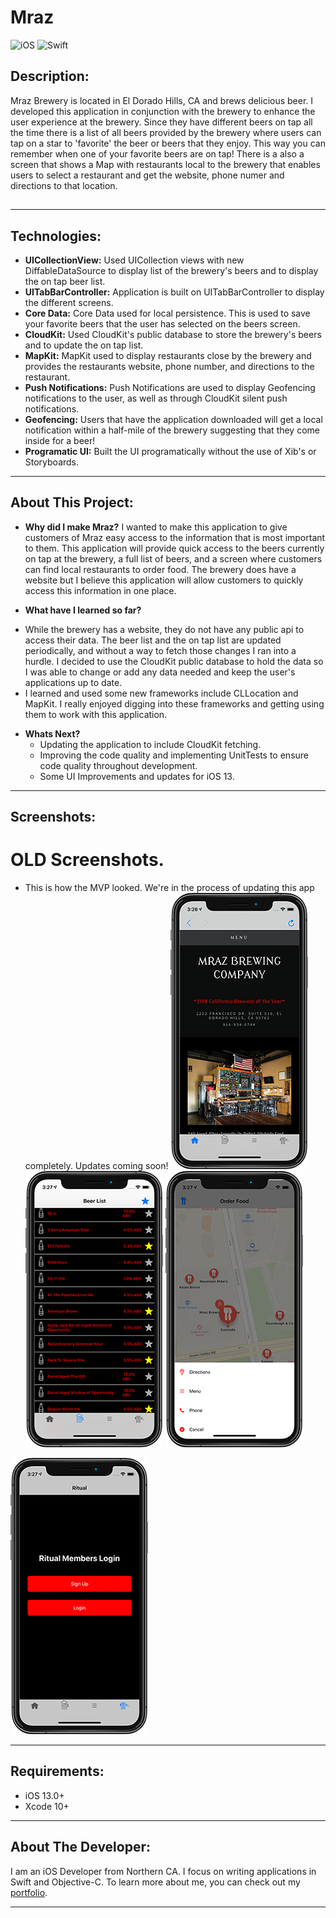 # Mraz

![iOS](https://camo.githubusercontent.com/be4ac65adac5e6b3d4471f37169496f617e7a544/68747470733a2f2f696d672e736869656c64732e696f2f62616467652f506c6174666f726d2d694f532d6c69676874677265792e737667) ![Swift](https://camo.githubusercontent.com/e92bf630e2a25eeecfe64818a7a3ff05b862bfb8/68747470733a2f2f696d672e736869656c64732e696f2f62616467652f5377696674253230352e302d627269676874677265656e2e737667)
## Description:
Mraz Brewery is located in El Dorado Hills, CA and brews delicious beer. I developed this application in conjunction with the brewery to enhance the user experience at the brewery. Since they have different beers on tap all the time there is a list of all beers provided by the brewery where users can tap on a star to 'favorite' the beer or beers that they enjoy. This way you can remember when one of your favorite beers are on tap! There is a also a screen that shows a Map with restaurants local to the brewery that enables users to select a restaurant and get the website, phone numer and directions to that location. 

## 
***
## Technologies: 
* **UICollectionView:** Used UICollection views with new DiffableDataSource to display list of the brewery's beers and to display the on tap beer list. 
* **UITabBarController:** Application is built on UITabBarController to display the different screens.
* **Core Data:** Core Data used for local persistence. This is used to save your favorite beers that the user has selected on the beers screen.
* **CloudKit:** Used CloudKit's public database to store the brewery's beers and to update the on tap list.
* **MapKit:** MapKit used to display restaurants close by the brewery and provides the restaurants website, phone number, and directions to the restaurant. 
* **Push Notifications:** Push Notifications are used to display Geofencing notifications to the user, as well as through CloudKit silent push notifications.
* **Geofencing:** Users that have the application downloaded will get a local notification within a half-mile of the brewery suggesting that they come inside for a beer!
* **Programatic UI:** Built the UI programatically without the use of Xib's or Storyboards.

***
## About This Project: 
- **Why did I make Mraz?** I wanted to make this application to give customers of Mraz easy access to the information that is most important to them. This application will provide quick access to the beers currently on tap at the brewery, a full list of beers, and a screen where customers can find local restaurants to order food. The brewery does have a website but I believe this application will allow customers to quickly access this information in one place.

- **What have I learned so far?** 
* While the brewery has a website, they do not have any public api to access their data. The beer list and the on tap list are updated periodically, and without a way to fetch those changes I ran into a hurdle. I decided to use the CloudKit public database to hold the data so I was able to change or add any data needed and keep the user's applications up to date. 
* I learned and used some new frameworks include CLLocation and MapKit. I really enjoyed digging into these frameworks and getting using them to work with this application.
 
- **Whats Next?** 
  * Updating the application to include CloudKit fetching. 
  * Improving the code quality and implementing UnitTests to ensure code quality throughout development.
  * Some UI Improvements and updates for iOS 13.

***
## Screenshots:

# OLD Screenshots. 
* This is how the MVP looked. We're in the process of updating this app completely. Updates coming soon!
![Mraz Home](images/HomeGithub.png) ![Beer List](images/BeersGithub.png) ![Food Map](images/MapGithub.png)

![Ritual LogIn Screen](images/RitualGithub.png)

***
## Requirements:
* iOS 13.0+
* Xcode 10+
***
## About The Developer:
I am an iOS Developer from Northern CA. I focus on writing applications in Swift and Objective-C. To learn more about me, you can check out my [portfolio](https://dylanmccarthyios.com).
***



